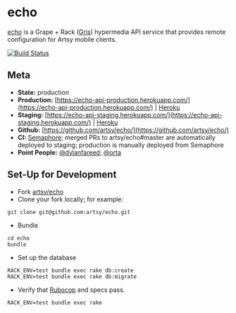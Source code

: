 # echo

[echo](http://github.com/artsy/echo) is a Grape + Rack ([Gris](http://github.com/artsy/gris)) hypermedia API service that provides remote configuration for Artsy mobile clients.

[![Build Status](https://semaphoreci.com/api/v1/projects/0b1b6ac6-4ee1-47b4-a65e-90bc37b414c2/469563/badge.svg)](https://semaphoreci.com/artsy-it/echo)

Meta
---

* __State:__ production
* __Production:__ [https://echo-api-production.herokuapp.com/](https://echo-api-production.herokuapp.com/) | [Heroku](https://dashboard.heroku.com/apps/echo-api-production/resources)
* __Staging:__ [https://echo-api-staging.herokuapp.com/](https://echo-api-staging.herokuapp.com/) | [Heroku](https://dashboard.heroku.com/apps/echo-api-staging/resources)
* __Github:__ [https://github.com/artsy/echo/](https://github.com/artsy/echo/)
* __CI:__ [Semaphore](https://semaphoreci.com/artsy-it/echo/); merged PRs to artsy/echo#master are automatically deployed to staging; production is manually deployed from Semaphore
* __Point People:__ [@dylanfareed](https://github.com/dylanfareed); [@orta](https://github.com/orta)

Set-Up for Development
---

- Fork [artsy/echo](https://github.com/artsy/echo)
- Clone your fork locally; for example:
```
git clone git@github.com:artsy/echo.git
```
- Bundle
```
cd echo
bundle
```
- Set up the database
```
RACK_ENV=test bundle exec rake db:create
RACK_ENV=test bundle exec rake db:migrate
```
- Verify that [Rubocop](https://github.com/bbatsov/rubocop) and specs pass.
```
RACK_ENV=test bundle exec rake
```
